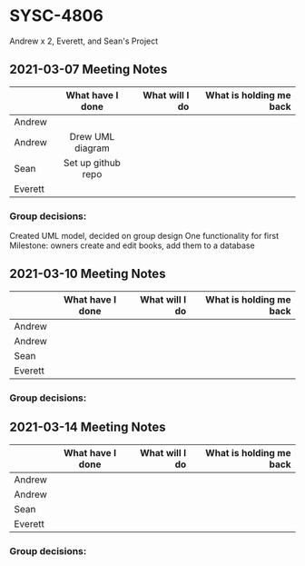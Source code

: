 # SYSC-4806
Andrew x 2, Everett, and Sean's Project

## 2021-03-07 Meeting Notes
|        | What have I done | What will I do  | What is holding me back |
| ------ |:----------------:|-----:|-----:|
| Andrew |  |  | |
| Andrew | Drew UML diagram |  | |
| Sean   | Set up github repo |  | |
| Everett|  |  | |
  
### Group decisions:

Created UML model, decided on group design
One functionality for first Milestone: owners create and edit books, add them to a database

## 2021-03-10 Meeting Notes
|        | What have I done | What will I do  | What is holding me back |
| ------ |:----------------:|-----:|-----:|
| Andrew |  |  | |
| Andrew |  |  | |
| Sean   |  |  | |
| Everett|  |  | |

### Group decisions:

## 2021-03-14 Meeting Notes
|        | What have I done | What will I do  | What is holding me back |
| ------ |:----------------:|-----:|-----:|
| Andrew |  |  | |
| Andrew |  |  | |
| Sean   |  |  | |
| Everett|  |  | |

### Group decisions:
